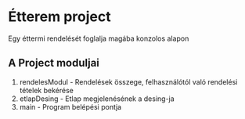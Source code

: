 # Étterem project
Egy éttermi rendelését foglalja magába konzolos alapon
## A Project moduljai
1. rendelesModul - Rendelések összege, felhasználótól való rendelési tételek bekérése 
2. etlapDesing - Etlap megjelenésének a desing-ja
3. main - Program belépési pontja
